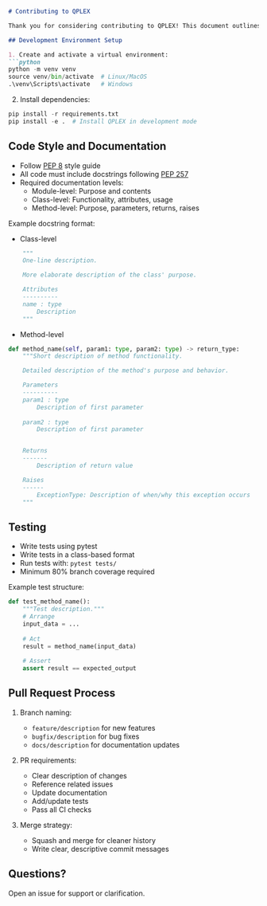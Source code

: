 ```markdown
# Contributing to QPLEX

Thank you for considering contributing to QPLEX! This document outlines the process for contributing to the project.

## Development Environment Setup

1. Create and activate a virtual environment:
```python
python -m venv venv
source venv/bin/activate  # Linux/MacOS
.\venv\Scripts\activate   # Windows
```

2. Install dependencies:
```python
pip install -r requirements.txt
pip install -e .  # Install QPLEX in development mode
```

## Code Style and Documentation

- Follow [PEP 8](https://peps.python.org/pep-0008/) style guide
- All code must include docstrings following [PEP 257](https://peps.python.org/pep-0257/)
- Required documentation levels:
  - Module-level: Purpose and contents
  - Class-level: Functionality, attributes, usage
  - Method-level: Purpose, parameters, returns, raises

Example docstring format:

- Class-level

```python
    """
    One-line description.

    More elaborate description of the class' purpose.

    Attributes
    ----------
    name : type
        Description
    """
```

- Method-level

```python
def method_name(self, param1: type, param2: type) -> return_type:
    """Short description of method functionality.

    Detailed description of the method's purpose and behavior.

    Parameters
    ----------
    param1 : type
        Description of first parameter
        
    param2 : type
        Description of first parameter


    Returns
    -------
        Description of return value

    Raises
    ------
        ExceptionType: Description of when/why this exception occurs
    """
```

## Testing

- Write tests using pytest
- Write tests in a class-based format
- Run tests with: `pytest tests/`
- Minimum 80% branch coverage required

Example test structure:
```python
def test_method_name():
    """Test description."""
    # Arrange
    input_data = ...
    
    # Act
    result = method_name(input_data)
    
    # Assert
    assert result == expected_output
```

## Pull Request Process

1. Branch naming:
   - `feature/description` for new features
   - `bugfix/description` for bug fixes
   - `docs/description` for documentation updates

2. PR requirements:
   - Clear description of changes
   - Reference related issues
   - Update documentation
   - Add/update tests
   - Pass all CI checks

3. Merge strategy:
   - Squash and merge for cleaner history
   - Write clear, descriptive commit messages

## Questions?

Open an issue for support or clarification.
```